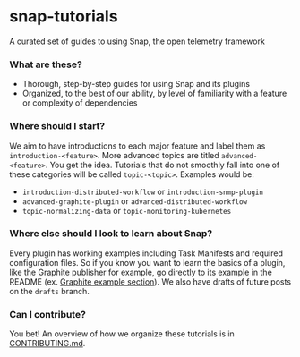 # snap-tutorials
A curated set of guides to using Snap, the open telemetry framework

### What are these?

* Thorough, step-by-step guides for using Snap and its plugins
* Organized, to the best of our ability, by level of familiarity with a feature or complexity of dependencies

### Where should I start?

We aim to have introductions to each major feature and label them as `introduction-<feature>`. More advanced topics are titled `advanced-<feature>`. You get the idea. Tutorials that do not smoothly fall into one of these categories will be called `topic-<topic>`. Examples would be:

* `introduction-distributed-workflow` or `introduction-snmp-plugin`
* `advanced-graphite-plugin` or `advanced-distributed-workflow`
* `topic-normalizing-data` or `topic-monitoring-kubernetes`

### Where else should I look to learn about Snap?

Every plugin has working examples including Task Manifests and required configuration files. So if you know you want to learn the basics of a plugin, like the Graphite publisher for example, go directly to its example in the README (ex. [Graphite example section](https://github.com/intelsdi-x/snap-plugin-publisher-graphite#examples)). We also have drafts of future posts on the `drafts` branch. 

### Can I contribute?

You bet! An overview of how we organize these tutorials is in [CONTRIBUTING.md](CONTRIBUTING.md).
